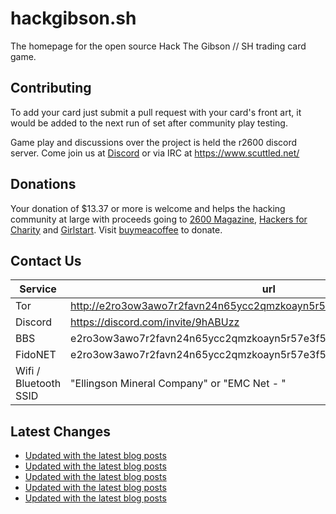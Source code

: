 # hackgibson.sh
The homepage for the open source Hack The Gibson // SH trading card game.


## Contributing

To add your card just submit a pull request with your card's front art, it would be added to the next run of set after community play testing.

Game play and discussions over the project is held the r2600 discord server. Come join us at [Discord](https://discord.com/invite/9hABUzz) or via IRC at https://www.scuttled.net/


## Donations

Your donation of $13.37 or more is welcome and helps the hacking community at large with proceeds going to [2600 Magazine](https://2600.com/), [Hackers for Charity](https://hackersforcharity.org) and [Girlstart](https://girlstart.org).  Visit [buymeacoffee](https://www.buymeacoffee.com/hackgibson.sh) to donate.


## Contact Us

Service | url
-|-
Tor | http://e2ro3ow3awo7r2favn24n65ycc2qmzkoayn5r57e3f56nvjwdcgg32ad.onion
Discord | https://discord.com/invite/9hABUzz
BBS | e2ro3ow3awo7r2favn24n65ycc2qmzkoayn5r57e3f56nvjwdcgg32ad.onion:23
FidoNET | e2ro3ow3awo7r2favn24n65ycc2qmzkoayn5r57e3f56nvjwdcgg32ad.onion:24554
Wifi / Bluetooth SSID | "Ellingson Mineral Company" or "EMC Net - <fidonet address>"

## Latest Changes
<!-- BLOG-POST-LIST:START -->
- [Updated with the latest blog posts](https://github.com/DFW2600/hackgibson.sh/commit/660851f9cfa579c68280443ee4470056de1b4ccc)
- [Updated with the latest blog posts](https://github.com/DFW2600/hackgibson.sh/commit/d1dd19b3d21257cd9d931471a4f4dce84e0e7afc)
- [Updated with the latest blog posts](https://github.com/DFW2600/hackgibson.sh/commit/358e18400541eb7c06d658c4463309400951eeac)
- [Updated with the latest blog posts](https://github.com/DFW2600/hackgibson.sh/commit/abe8468c63523ec6b4826cf677aba653d9588ee0)
- [Updated with the latest blog posts](https://github.com/DFW2600/hackgibson.sh/commit/542c968c28ddd0b2a2468f18dd941a7b8d412c8b)
<!-- BLOG-POST-LIST:END -->
